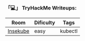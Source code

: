 ### 「💻」 TryHackMe Writeups:

| Room | Dificulty | Tags |
| ----------- | ----------- | ----------- |
| <a href="https://github.com/PSkora90/Writeups/blob/07745ad598fca87d94f5bf15ce646f69d47bff34/THM/Insekube/insekube.md">Insekube</a> | easy | kubectl |

